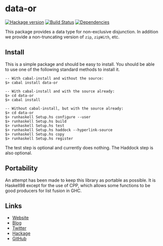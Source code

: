 data-or
=======
[![Hackage version](https://img.shields.io/hackage/v/data-or.svg?style=flat)](https://hackage.haskell.org/package/data-or) 
[![Build Status](https://github.com/wrengr/data-or/workflows/ci/badge.svg)](https://github.com/wrengr/data-or/actions?query=workflow%3Aci)
[![Dependencies](https://img.shields.io/hackage-deps/v/data-or.svg?style=flat)](http://packdeps.haskellers.com/specific?package=data-or)

This package provides a data type for non-exclusive disjunction.
In addition we provide a non-truncating version of `zip`, `zipWith`,
etc.


## Install

This is a simple package and should be easy to install. You should
be able to use one of the following standard methods to install it.

    -- With cabal-install and without the source:
    $> cabal install data-or
    
    -- With cabal-install and with the source already:
    $> cd data-or
    $> cabal install
    
    -- Without cabal-install, but with the source already:
    $> cd data-or
    $> runhaskell Setup.hs configure --user
    $> runhaskell Setup.hs build
    $> runhaskell Setup.hs test
    $> runhaskell Setup.hs haddock --hyperlink-source
    $> runhaskell Setup.hs copy
    $> runhaskell Setup.hs register

The test step is optional and currently does nothing. The Haddock
step is also optional.


## Portability

An attempt has been made to keep this library as portable as possible.
It is Haskell98 except for the use of CPP, which allows some functions
to be good producers for list fusion in GHC.


## Links

* [Website](http://wrengr.org/)
* [Blog](http://winterkoninkje.dreamwidth.org/)
* [Twitter](https://twitter.com/wrengr)
* [Hackage](http://hackage.haskell.org/package/data-or)
* [GitHub](https://github.com/wrengr/data-or)
